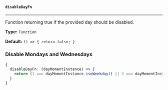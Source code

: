 #### `disableDayFn`

---

Function returning true if the provided day should be disabled.

**Type:** `Function`

**Default:** `() => { return false; }`

### Disable Mondays and Wednesdays

```typescript
{
  disableDayFn: (dayMomentInstance) => {
    return (1 === dayMomentInstance.isoWeekday() || 3 === dayMomentInstance.isoWeekday());
  }
}
```
